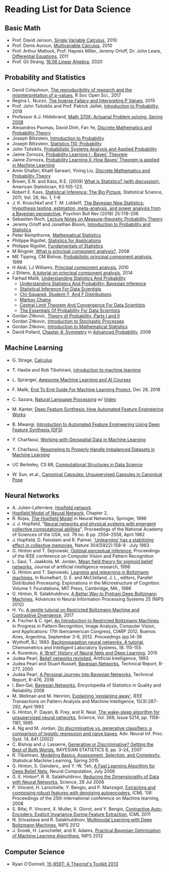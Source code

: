 # Reading List for Data Science

## Basic Math

+ Prof. David Jerison, [Single Variable Calculus](https://ocw.mit.edu/courses/mathematics/18-01sc-single-variable-calculus-fall-2010/), 2010
+ Prof. Denis Auroux, [Multivariable Calculus](https://ocw.mit.edu/courses/mathematics/18-02sc-multivariable-calculus-fall-2010/), 2010
+ Prof. Arthur Mattuck, Prof. Haynes Miller, Jeremy Orloff, Dr. John Lewis, [Differential Equations](https://ocw.mit.edu/courses/mathematics/18-03sc-differential-equations-fall-2011/), 2011
+ Prof. Gil Strang, [18.06 Linear Algebra](http://web.mit.edu/18.06/www/videos.shtml), 2020


## Probability and Statistics

+ David Colquhoun, [The reproducibility of research and the misinterpretation of p-values](https://tinyurl.com/y5h7pbhu), R Soc Open Sci., 2017 
+ Regina L. Nuzzo, [The Inverse Fallacy and Interpreting P Values](https://tinyurl.com/y5dj9r6y), 2015
+ Prof. John Tsitsiklis and Prof. Patrick Jaillet, [Introduction to Probability](https://tinyurl.com/y28zfgq3), 2018
+ Professor A.J. Hildebrand, [Math 370X: Actuarial Problem solving, Spring 2008](https://faculty.math.illinois.edu/~hildebr/370/)
+ Alexandros Psomas, David Dinh, Fan Ye, [Discrete Mathematics and Probability Theory](https://inst.eecs.berkeley.edu/~cs70/su16/)
+ Joseph Blitzstein, [Introduction to Probability](https://www.edx.org/course/introduction-to-probability)
+ Joseph Blitzstein, [Statistics 110: Probability](https://projects.iq.harvard.edu/stat110)
+ John Tsitsiklis, [Probabilistic Systems Analysis and Applied Probability](https://tinyurl.com/y5pxe8em)
+ Jaime Zornoza, [Probability Learning I : Bayes’ Theorem](https://tinyurl.com/y5fcfyrd)
+ Jaime Zornoza, [Probability Learning II: How Bayes’ Theorem is applied in Machine Learning](https://tinyurl.com/yy6eksjx)
+ Amin Ghafari, Khalil Sarwari, Yining Liu, [Discrete Mathematics and Probability Theory](https://www.eecs70.org/)
+ Brown, E.N. and Kass, R.E. (2009) [What is Statistics? (with discussion)](http://www.stat.cmu.edu/~kass/papers/what.pdf), American Statistician, 63:105-123.
+ Robert E. Kass, [Statistical Inference: The Big Picture](http://www.stat.cmu.edu/~kass/papers/bigpic.pdf), Statistical Science, 2011, Vol. 26, No. 1, 1–9
+ J. K. Kruschke1 and T. M. Liddell1, [The Bayesian New Statistics: Hypothesis testing, estimation, meta-analysis, and power analysis from a Bayesian perspective](https://link.springer.com/content/pdf/10.3758/s13423-016-1221-4.pdf), Psychon Bull Rev (2018) 25:178–206
+ Sebastien Roch, [Lecture Notes on Measure-theoretic Probability Theory](http://www.math.wisc.edu/~roch/grad-prob/)
+ Jeremy Orloff and Jonathan Bloom, [Introduction to Probability and Statistics](https://tinyurl.com/y2qf3heb)
+ Peter Kempthorne, [Mathematical Statistics](https://ocw.mit.edu/courses/mathematics/18-655-mathematical-statistics-spring-2016/)
+ Philippe Rigollet, [Statistics for Applications](https://ocw.mit.edu/courses/mathematics/18-650-statistics-for-applications-fall-2016/)
+ Philippe Rigollet, [Fundamentals of Statistics](https://www.edx.org/course/fundamentals-of-statistics)
+ M Ringnér, [What is principal component analysis?](http://146.6.100.192/users/BCH339N_2018/NBT_primer_PCA.pdf), 2008
+ ME Tipping, CM Bishop, [Probabilistic principal component analysis](https://publications.aston.ac.uk/id/eprint/38367/1/NCRG_97_010.pdf), 1999
+ H Abdi, LJ Williams, [Principal component analysis](https://tinyurl.com/y4acbfaq), 2010
+ J Shlens, [A tutorial on principal component analysis](https://tinyurl.com/y6qkqfxr), 2014
+ Farhad Malik, [Understanding Statistics And Probability](https://towardsdatascience.com/@farhadmalik)
  + [Understanding Statistics And Probability: Bayesian Inference](https://tinyurl.com/y4gepghk)
  + [Statistical Inference For Data Scientists](https://tinyurl.com/y5xu8m3c)
  + [Chi-Squared, Student-T, And F Distributions](https://tinyurl.com/yyvmqhzt)
  + [Markov Chains](https://tinyurl.com/y4m2eu8w)
  + [Central Limit Theorem And Convergence For Data Scientists](https://tinyurl.com/y3hxtu2v)
  + [The Essentials Of Probability For Data Scientists](https://tinyurl.com/y26czmyj)
+ Gordan Zitkovic, [Theory of Probability, Parts I and II](https://web.ma.utexas.edu/users/gordanz/lecture_notes_page.html)
+ Gordan Zitkovic, [Introduction to Stochastic Processes](https://web.ma.utexas.edu/users/gordanz/lecture_notes_page.html)
+ Gordan Zitkovic, [Introduction to Mathematical Statistics](https://web.ma.utexas.edu/users/gordanz/lecture_notes_page.html)
+ David Pollard, [Chapter 4: Symmetry](https://tinyurl.com/yyqkqvmz) in [Advanced Probability](https://tinyurl.com/y5pszlfw), 2008





## Machine Learning

+ G. Strage, [Calculus](https://ocw.mit.edu/ans7870/resources/Strang/Edited/Calculus/Calculus.pdf)

+ T. Hastie and Rob Tibshirani, [introduction to machine learning](https://tinyurl.com/jl7uzxs)

+ L. Spranger, [Awesome Machine Learning and AI Courses](https://tinyurl.com/y5phkqwj)

+ F. Malik, [End To End Guide For Machine Learning Project](https://tinyurl.com/y4vey39z), Dec 28, 2018

+ C. Sazara, [Natural Language Processing](https://tinyurl.com/y22gq94l) w/ [Video](https://tinyurl.com/y4j4kp53)

+ M. Kanter, [Deep Feature Synthesis: How Automated Feature Engineering Works](https://tinyurl.com/y548kp3n)

+ B. Mwangi, [Introduction to Automated Feature Engineering Using Deep Feature Synthesis (DFS)](https://tinyurl.com/y59uko6a)

+ Y. Charfaoui, [Working with Geospatial Data in Machine Learning](https://tinyurl.com/yy7vmslq)

+ Y. Charfaoui, [Resampling to Properly Handle Imbalanced Datasets in Machine Learning](https://tinyurl.com/yxjq63ms)

+ UC Berkeley, CS 88, [Computational Structures in Data Science](https://www2.eecs.berkeley.edu/Courses/CS88/)

+ W. Sun, et.al., [Canonical Capsules: Unsupervised Capsules in Canonical Pose](https://canonical-capsules.github.io/)

## Neural Networks

+ A. Julien-Laferriere, [Hopfield network](https://bit.ly/2UH5h2X)
+ [Hopfield Model of Neural Network](https://bit.ly/2xQGikM), Chapter 2,
+ R. Rojas, [The Hopfield Model](https://bit.ly/2wTiP2A) in Neural Networks, Springer, 1996
+ J. J. Hopfield, "[Neural networks and physical systems with emergent collective computational abilities](https://bit.ly/34bVbdR)", Proceedings of the National Academy of Sciences of the USA, vol. 79 no. 8 pp. 2554–2558, April 1982
+ J. Hopfield, D. Feinstein and R. Palmer, [‘Unlearning’ has a stabilizing effect in collective memories](https://bit.ly/3aLt07R), Nature 304(5922):158-9 · July 1983
+ G. Hinton and T. Sejnowski, [Optimal perceptual inference](https://bit.ly/2V4G7u3), Proceedings of the IEEE conference on Computer Vision and Pattern Recognition
+ L. Saul, T. Jaakkola, M. Jordan, [Mean field theory for sigmoid belief networks](https://bit.ly/3aL71xI), Journal of artificial intelligence research, 1996
+ G. Hinton and T. Sejnowski, [Learning and relearning in Boltzmann machines](https://bit.ly/2yzujbS), In Rumelhart, D. E. and McClelland, J. L., editors, Parallel Distributed Processing: Explorations in the Microstructure of Cognition. Volume 1: Foundations, MIT Press, Cambridge, MA., 1986
+ G. Hinton, R. Salakhutdinov, [A Better Way to Pretrain Deep Boltzmann Machines](https://bit.ly/349yQgV), Advances in Neural Information Processing Systems 25 (NIPS 2012)
+ H. Yu, [A gentle tutorial on Restricted Boltzmann Machine and Contrastive Divergence](https://bit.ly/2RcJVIF), 2017
+ A. Fischer & C. Igel, [An Introduction to Restricted Boltzmann Machines](https://bit.ly/3aHqlMo). In Progress in Pattern Recognition, Image Analysis, Computer Vision, and Applications: 17th Iberoamerican Congress, CIARP 2012, Buenos Aires, Argentina, September 3-6, 2012. Proceedings (pp.14-36
+ Wythoff, BJ, 1993. [Backpropagation neural networks. A tutorial](https://bit.ly/2UGj6yQ), Chemometrics and Intelligent Laboratory Systems, 18: 115-155
+ A. Kurenkov, [A 'Brief' History of Neural Nets and Deep Learning](https://bit.ly/2Xbbk1I), 2015
+ Judea Pearl, [Belief networks revisited](https://ftp.cs.ucla.edu/pub/stat_ser/R175.pdf), Artificial Intelligence, 1993
+ Judea Pearl and Stuart Russell, [Bayesian Networks](https://ftp.cs.ucla.edu/pub/stat_ser/r277.pdf), Technical Report, R-277, 2000
+ Judea Pearl, [A Personal Journey into Bayesian Networks](https://ftp.cs.ucla.edu/pub/stat_ser/r476.pdf), Technical Report, R-476, 2018
+ I. Ben‐Gal, [Bayesian Networks](https://bit.ly/2V2P4UP), Encyclopedia of Statistics in Quality and Reliability 2008
+ M. Wellman and M. Henrion, [Explaining 'explaining away'](https://bit.ly/2UHuM4f), IEEE Transactions on Pattern Analysis and Machine Intelligence, 15(3):287-292, April 1993
+ G. Hinton, P. Dayan, B. Frey, and R. Neal, [The wake-sleep algorithm for unsupervised neural networks](https://bit.ly/39FC5h1), Science, Vol. 268, Issue 5214, pp. 1158-1161, 1995
+ A. Ng and M. Jordan, [On discriminative vs. generative classifiers: a comparison of logistic regression and naive bayes](https://bit.ly/39K05Qn), Adv. Neural Inf. Proc. Syst. 14, 841 (2002)
+ C. Bishop and J. Lasserre, [Generative or Discriminative? Getting the Best of Both Worlds](https://bit.ly/2yuricF), BAYESIAN STATISTICS 8, pp. 3–24, 2007
+ R. Tibshirani, [Modeling Basics: Assessment, Selection, and Complexity](https://bit.ly/3dXnSiO), Statistical Machine Learning, Spring 2015
+ G. Hinton, S. Osindero,, and Y.-W. Teh, [A Fast Learning Algorithm for Deep Belief Nets](https://bit.ly/2wQSqCk), Neural Computation, July 2006
+ G. E. Hinton*, R. R. Salakhutdinov, [Reducing the Dimensionality of Data with Neural Networks](https://bit.ly/2xbMHXZ), Science, 28 Jul 2006
+ P. Vincent, H. Larochelle, Y. Bengio, and P. Manzagol, [Extracting and composing robust features with denoising autoencoders](https://bit.ly/2USqMy4), ICML '08: Proceedings of the 25th international conference on Machine learning, 2008
+ S. Rifai, P. Vincent, X. Muller, X. Glorot, and Y. Bengio, [Contractive Auto-Encoders: Explicit Invariance During Feature Extraction](https://bit.ly/2K2WXVr), ICML 2011
+ N. Srivastava and R. Salakhutdinov, [Multimodal Learning with Deep Boltzmann Machines](https://tinyurl.com/wzsknt8), NIPS 2012
+ J. Snoek, H. Larochellel, and R. Adams, [Practical Bayesian Optimization of Machine Learning Algorithms](https://tinyurl.com/rgeervt), NIPS 2012


## Computer Science

+ Ryan O'Donnell, [15-859T: A Theorist's Toolkit 2013](http://www.cs.cmu.edu/~odonnell/toolkit13/)

 